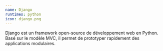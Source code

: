 ```yaml
---
name: Django
runtimes: python
icon: django.png
---
```


Django est un framework open-source de développement web en Python. Basé sur le modèle MVC, il permet de prototyper rapidement des applications modulaires.